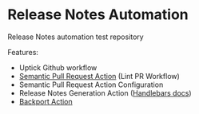 # Release Notes Automation

Release Notes automation test repository

Features:
- Uptick Github workflow
- [Semantic Pull Request Action](https://github.com/amannn/action-semantic-pull-request) (Lint PR Workflow)
- Semantic Pull Request Action Configuration
- Release Notes Generation Action ([Handlebars docs](http://jknack.github.io/handlebars.java/))
- [Backport Action](https://github.com/tibdex/backport)
